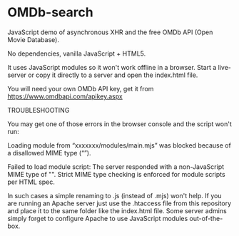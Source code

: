# OMDb-search
JavaScript demo of asynchronous XHR and the free OMDb API (Open Movie Database).

No dependencies, vanilla JavaScript + HTML5.

It uses JavaScript modules so it won't work offline in a browser. Start a live-server or copy it directly to a server and open the index.html file.

You will need your own OMDb API key, get it from https://www.omdbapi.com/apikey.aspx


TROUBLESHOOTING

You may get one of those errors in the browser console and the script won't run:

Loading module from “xxxxxxx/modules/main.mjs” was blocked because of a disallowed MIME type (“”).

Failed to load module script: The server responded with a non-JavaScript MIME type of "". Strict MIME type checking is enforced for module scripts per HTML spec.

In such cases a simple renaming to .js (instead of .mjs) won't help. If you are running an Apache server just use the .htaccess file from this repository and place it to the same folder like the index.html file. Some server admins simply forget to configure Apache to use JavaScript modules out-of-the-box.
